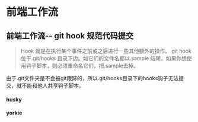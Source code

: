 # 前端工作流

## 前端工作流-- git hook 规范代码提交

> Hook 就是在执行某个事件之前或之后进行一些其他额外的操作。 git hook 位于.git/hooks 目录下边。如它们的文件名都以.sample 结尾，如果你想使用钩子脚本，则必须重命名它们，把.sample去掉。

由于.git文件夹是不会被git跟踪的，所以.git/hooks目录下的hooks钩子无法提交，就不能和他人共享钩子脚本。


#### husky


#### yorkie